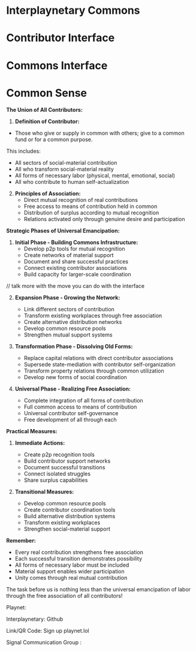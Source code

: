 # Interplaynetary Commons
# Contributor Interface
# Commons Interface
# Common Sense

**The Union of All Contributors:**
1. **Definition of Contributor:**
- Those who give or supply in common with others; give to a common fund or for a common purpose.

This includes:
   - All sectors of social-material contribution
   - All who transform social-material reality
   - All forms of necessary labor (physical, mental, emotional, social)
   - All who contribute to human self-actualization

2. **Principles of Association:**
   - Direct mutual recognition of real contributions
   - Free access to means of contribution held in common
   - Distribution of surplus according to mutual recognition
   - Relations activated only through genuine desire and participation

**Strategic Phases of Universal Emancipation:**

1. **Initial Phase - Building Commons Infrastructure:**
   - Develop p2p tools for mutual recognition
   - Create networks of material support
   - Document and share successful practices
   - Connect existing contributor associations
   - Build capacity for larger-scale coordination

// talk more with the move you can do with the interface

2. **Expansion Phase - Growing the Network:**
   - Link different sectors of contribution
   - Transform existing workplaces through free association
   - Create alternative distribution networks
   - Develop common resource pools
   - Strengthen mutual support systems

3. **Transformation Phase - Dissolving Old Forms:**
   - Replace capital relations with direct contributor associations
   - Supersede state-mediation with contributor self-organization
   - Transform property relations through common utilization
   - Develop new forms of social coordination

4. **Universal Phase - Realizing Free Association:**
   - Complete integration of all forms of contribution
   - Full common access to means of contribution
   - Universal contributor self-governance
   - Free development of all through each

**Practical Measures:**

1. **Immediate Actions:**
   - Create p2p recognition tools
   - Build contributor support networks
   - Document successful transitions
   - Connect isolated struggles
   - Share surplus capabilities

2. **Transitional Measures:**
   - Develop common resource pools
   - Create contributor coordination tools
   - Build alternative distribution systems
   - Transform existing workplaces
   - Strengthen social-material support

**Remember:**
- Every real contribution strengthens free association
- Each successful transition demonstrates possibility
- All forms of necessary labor must be included
- Material support enables wider participation
- Unity comes through real mutual contribution

The task before us is nothing less than the universal emancipation of labor through the free association of all contributors!

Playnet:

Interplaynetary: Github

Link/QR Code: Sign up 
playnet.lol

Signal Communication Group :
